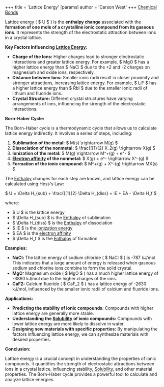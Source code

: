 +++
 title = 'Lattice Energy'
[params]
	author = 'Carson West'
+++
[Chemical Bonds](./../chemical-bonds/)

Lattice energy ( $ U $ ) is the **enthalpy change** associated with the **formation of one mole of a crystalline ionic compound from its gaseous ions**. It represents the strength of the electrostatic attraction between ions in a crystal lattice.

**Key Factors Influencing [Lattice Energy](./../lattice-energy/):**

* **Charge of the Ions:** Higher charges lead to stronger electrostatic interactions and greater lattice energy. For example,  $ MgO $  has a higher lattice energy than  $ NaCl $  due to the +2 and -2 charges on magnesium and oxide ions, respectively.
* **Distance between Ions:** Smaller ionic radii result in closer proximity and stronger attractions, increasing lattice energy. For example,  $ LiF $  has a higher lattice energy than  $ RbI $  due to the smaller ionic radii of lithium and fluoride ions.
* **Crystal Structure:** Different crystal structures have varying arrangements of ions, influencing the strength of the electrostatic interactions.

**Born-Haber Cycle:**

The Born-Haber cycle is a thermodynamic cycle that allows us to calculate lattice energy indirectly. It involves a series of steps, including:

1. **Sublimation of the metal:**  $ M(s) \rightarrow M(g) $ 
2. **Dissociation of the nonmetal:**  $ \frac{[[1}{2} X_2(g) \rightarrow X(g) $ 
3. **Ionization of the metal:**  $ M(g) \rightarrow M^+(g) + e^- $ 
4. **[Electron affinity](./../electron-affinity/) of the nonmetal:**  $ X(g) + e^- \rightarrow X^-(g) $ 
5. **Formation of the ionic compound:**  $ M^+(g) + X^-(g) \rightarrow MX(s) $ 

The [Enthalpy](./../enthalpy/) changes for each step are known, and lattice energy can be calculated using Hess's Law:

 $ U = \Delta H_{sub} + \frac{[[1}{2} \Delta H_{diss} + IE + EA - \Delta H_f $ 

where:

*  $ U $  is the lattice energy
*  $ \Delta H_{sub} $  is the [Enthalpy](./../enthalpy/) of sublimation
*  $ \Delta H_{diss} $  is the [Enthalpy](./../enthalpy/) of dissociation
*  $ IE $  is the [ionization energy](./../ionization-energy/)
*  $ EA $  is the [electron affinity](./../electron-affinity/)
*  $ \Delta H_f $  is the [Enthalpy](./../enthalpy/) of formation

**Examples:**

* **NaCl:** The lattice energy of sodium chloride ( $ NaCl $ ) is -787 kJ/mol. This indicates that a large amount of energy is released when gaseous sodium and chlorine ions combine to form the solid crystal.
* **MgO:** Magnesium oxide ( $ MgO $ ) has a much higher lattice energy of -3890 kJ/mol due to the higher charges of the ions.
* **CaF2:** Calcium fluoride ( $ CaF_2 $ ) has a lattice energy of -2630 kJ/mol, influenced by the smaller ionic radii of calcium and fluoride ions.

**Applications:**

* **Predicting the stability of ionic compounds:** Compounds with higher lattice energy are generally more stable.
* **Understanding the [Solubility](./../solubility/) of ionic compounds:** Compounds with lower lattice energy are more likely to dissolve in water.
* **Designing new materials with specific properties:** By manipulating the factors influencing lattice energy, we can synthesize materials with desired properties.

**Conclusion:**

Lattice energy is a crucial concept in understanding the properties of ionic compounds. It quantifies the strength of electrostatic attractions between ions in a crystal lattice, influencing stability, [Solubility](./../solubility/), and other material properties. The Born-Haber cycle provides a powerful tool to calculate and analyze lattice energies.
